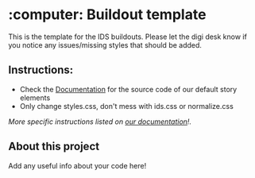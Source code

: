 <h1>:computer: Buildout template</h1>
This is the template for the IDS buildouts. Please let the digi desk know if you notice any issues/missing styles that should be added.

<h2>Instructions:</h2>
<ul>
  <li>Check the <a href="https://www.notion.so/Buildout-Documentation-4e36a30949d149e5bb074a753a88a910">Documentation</a> for the source code of our default story elements</li>
  <li>Only change styles.css, don't mess with ids.css or normalize.css</li>
</ul>
<em>More specific instructions listed on <a href="https://www.notion.so/invite/17d2acf01007e49087f6ed4138c3f874fd9d3cca">our documentation</a>!.</em>

<h2>About this project</h2>
<p>Add any useful info about your code here!</p>

